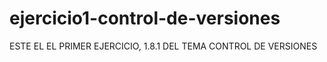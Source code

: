 # ejercicio1-control-de-versiones
ESTE EL EL PRIMER EJERCICIO, 1.8.1 DEL TEMA CONTROL DE VERSIONES 
